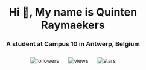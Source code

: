 <h1 align="center">Hi 👋, My name is Quinten Raymaekers</h1>
<h3 align="center">A student at Campus 10 in Antwerp, Belgium</h3>

<p align="center">
    <img alt="followers" title="Follow me on Github" src="https://img.shields.io/github/followers/Quinten-14?color=236ad3&style=for-the-badge&label=Follow" style="margin: 10px;"/>
    <img alt="views" title="View me on Github" src="https://komarev.com/ghpvc/?username=Quinten-14&style=for-the-badge" style="margin: 10px;"/>
    <img alt="stars" title="Star me on Github" src="https://img.shields.io/github/stars/Quinten-14?color=236ad3&style=for-the-badge&label=Stars" style="margin: 10px;"/>
</p>
